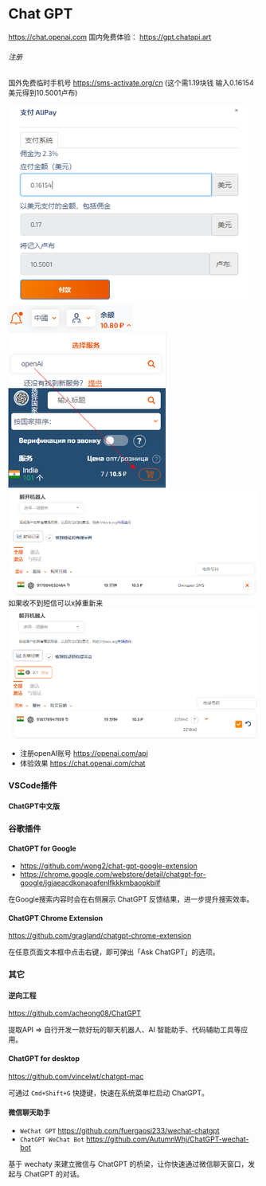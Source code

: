 # Chat GPT

https://chat.openai.com
国内免费体验： https://gpt.chatapi.art

###### 注册

国外免费临时手机号 https://sms-activate.org/cn (这个需1.19块钱 输入0.16154美元得到10.5001卢布)

![img.png](images/sms-01.png)
![img.png](images/sms-02.png)
![img.png](images/sms-05.png)
![img.png](images/sms-03.png)
如果收不到短信可以x掉重新来
![img.png](images/sms-04.png)

- 注册openAI账号 https://openai.com/api
- 体验效果 https://chat.openai.com/chat

### VSCode插件

#### ChatGPT中文版

### 谷歌插件

#### ChatGPT for Google

- https://github.com/wong2/chat-gpt-google-extension
- https://chrome.google.com/webstore/detail/chatgpt-for-google/jgjaeacdkonaoafenlfkkkmbaopkbilf

在Google搜索内容时会在右侧展示 ChatGPT 反馈结果，进一步提升搜索效率。

#### ChatGPT Chrome Extension

https://github.com/gragland/chatgpt-chrome-extension

在任意页面文本框中点击右键，即可弹出「Ask ChatGPT」的选项。

### 其它

#### 逆向工程

https://github.com/acheong08/ChatGPT

提取API =>  自行开发一款好玩的聊天机器人、AI 智能助手、代码辅助工具等应用。

#### ChatGPT for desktop

https://github.com/vincelwt/chatgpt-mac

可通过 `Cmd+Shift+G` 快捷键，快速在系统菜单栏启动 ChatGPT。

#### 微信聊天助手

- `WeChat GPT` https://github.com/fuergaosi233/wechat-chatgpt
- `ChatGPT WeChat Bot` https://github.com/AutumnWhj/ChatGPT-wechat-bot

基于 wechaty 来建立微信与 ChatGPT 的桥梁，让你快速通过微信聊天窗口，发起与 ChatGPT 的对话。